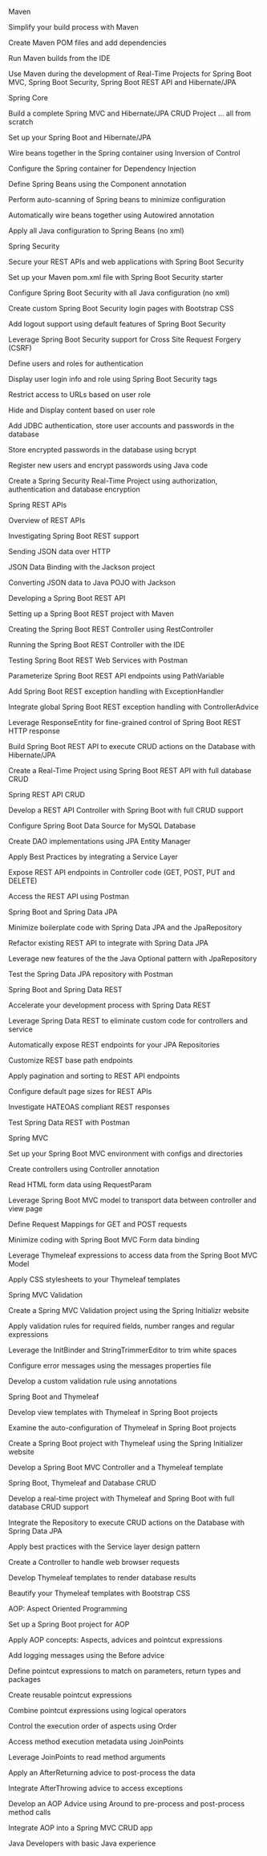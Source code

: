 Maven

Simplify your build process with Maven

Create Maven POM files and add dependencies

Run Maven builds from the IDE

Use Maven during the development of Real-Time Projects for Spring Boot MVC, Spring Boot Security, Spring Boot REST API and Hibernate/JPA


Spring Core

Build a complete Spring MVC and Hibernate/JPA CRUD Project ... all from scratch

Set up your Spring Boot and Hibernate/JPA

Wire beans together in the Spring container using Inversion of Control

Configure the Spring container for Dependency Injection

Define Spring Beans using the Component annotation

Perform auto-scanning of Spring beans to minimize configuration

Automatically wire beans together using Autowired annotation

Apply all Java configuration to Spring Beans (no xml)



Spring Security

Secure your REST APIs and web applications with Spring Boot Security

Set up your Maven pom.xml file with Spring Boot Security starter

Configure Spring Boot Security with all Java configuration (no xml)

Create custom Spring Boot Security login pages with Bootstrap CSS

Add logout support using default features of Spring Boot Security

Leverage Spring Boot Security support for Cross Site Request Forgery (CSRF)

Define users and roles for authentication

Display user login info and role using Spring Boot Security tags

Restrict access to URLs based on user role

Hide and Display content based on user role

Add JDBC authentication, store user accounts and passwords in the database

Store encrypted passwords in the database using bcrypt

Register new users and encrypt passwords using Java code

Create a Spring Security Real-Time Project using authorization, authentication and database encryption



Spring REST APIs

Overview of REST APIs

Investigating Spring Boot REST support

Sending JSON data over HTTP

JSON Data Binding with the Jackson project

Converting JSON data to Java POJO with Jackson

Developing a Spring Boot REST API

Setting up a Spring Boot REST project with Maven

Creating the Spring Boot REST Controller using RestController

Running the Spring Boot REST Controller with the IDE

Testing Spring Boot REST Web Services with Postman

Parameterize Spring Boot REST API endpoints using PathVariable

Add Spring Boot REST exception handling with ExceptionHandler

Integrate global Spring Boot REST exception handling with ControllerAdvice

Leverage ResponseEntity for fine-grained control of Spring Boot REST HTTP response

Build Spring Boot REST API to execute CRUD actions on the Database with Hibernate/JPA

Create a Real-Time Project using Spring Boot REST API with full database CRUD



Spring REST API CRUD

Develop a REST API Controller with Spring Boot with full CRUD support

Configure Spring Boot Data Source for MySQL Database

Create DAO implementations using JPA Entity Manager

Apply Best Practices by integrating a Service Layer

Expose REST API endpoints in Controller code (GET, POST, PUT and DELETE)

Access the REST API using Postman



Spring Boot and Spring Data JPA

Minimize boilerplate code with Spring Data JPA and the JpaRepository

Refactor existing REST API to integrate with Spring Data JPA

Leverage new features of the the Java Optional pattern with JpaRepository

Test the Spring Data JPA repository with Postman



Spring Boot and Spring Data REST

Accelerate your development process with Spring Data REST

Leverage Spring Data REST to eliminate custom code for controllers and service

Automatically expose REST endpoints for your JPA Repositories

Customize REST base path endpoints

Apply pagination and sorting to REST API endpoints

Configure default page sizes for REST APIs

Investigate HATEOAS compliant REST responses

Test Spring Data REST with Postman



Spring MVC

Set up your Spring Boot MVC environment with configs and directories

Create controllers using Controller annotation

Read HTML form data using RequestParam

Leverage Spring Boot MVC model to transport data between controller and view page

Define Request Mappings for GET and POST requests

Minimize coding with Spring Boot MVC Form data binding

Leverage Thymeleaf expressions to access data from the Spring Boot MVC Model

Apply CSS stylesheets to your Thymeleaf templates


Spring MVC Validation

Create a Spring MVC Validation project using the Spring Initializr website

Apply validation rules for required fields, number ranges and regular expressions

Leverage the InitBinder and StringTrimmerEditor to trim white spaces

Configure error messages using the messages properties file

Develop a custom validation rule using annotations


Spring Boot and Thymeleaf

Develop view templates with Thymeleaf in Spring Boot projects

Examine the auto-configuration of Thymeleaf in Spring Boot projects

Create a Spring Boot project with Thymeleaf using the Spring Initializer website

Develop a Spring Boot MVC Controller and a Thymeleaf template


Spring Boot, Thymeleaf and Database CRUD

Develop a real-time project with Thymeleaf and Spring Boot with full database CRUD support

Integrate the Repository to execute CRUD actions on the Database with Spring Data JPA

Apply best practices with the Service layer design pattern

Create a Controller to handle web browser requests

Develop Thymeleaf templates to render database results

Beautify your Thymeleaf templates with Bootstrap CSS


AOP: Aspect Oriented Programming

Set up a Spring Boot project for AOP

Apply AOP concepts: Aspects, advices and pointcut expressions

Add logging messages using the Before advice

Define pointcut expressions to match on parameters, return types and packages

Create reusable pointcut expressions

Combine pointcut expressions using logical operators

Control the execution order of aspects using Order

Access method execution metadata using JoinPoints

Leverage JoinPoints to read method arguments

Apply an AfterReturning advice to post-process the data

Integrate AfterThrowing advice to access exceptions

Develop an AOP Advice using Around to pre-process and post-process method calls

Integrate AOP into a Spring MVC CRUD app




Java Developers with basic Java experience
